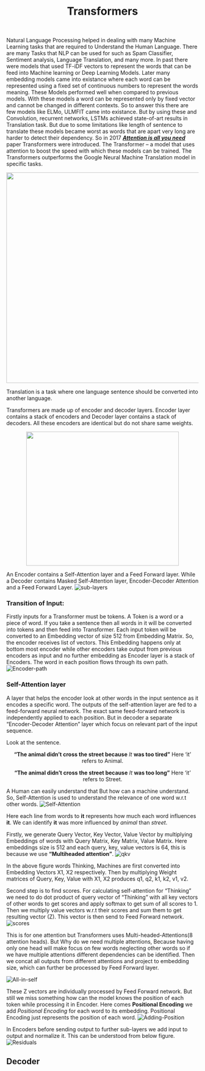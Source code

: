 
<h1 align="center"> Transformers </h1>
</br>

Natural Language Processing helped in dealing with many Machine Learning tasks that are required to Understand the Human Language. There are many Tasks that NLP can be used for such as Spam Classifier, Sentiment analysis, Language Translation, and many more. In past there were models that used TF-iDF vectors to represent the words that can be feed into Machine learning or Deep Learning Models. Later many embedding models came into existance where each word can be represented using a fixed set of continuous numbers to represent the words meaning. These Models performed well when compared to previous models. With these models a word can be represented only by fixed vector and cannot be changed in different contexts. So to answer this there are few models like ELMo, ULMFIT came into existance. But by using these and Convolution, recurrent networks, LSTMs achieved state-of-art results in Translation task. But due to some limitations like length of sentence to translate these models became worst as words that are apart very long are harder to detect their dependency. So in 2017 [***Attention is all you need***](https://arxiv.org/abs/1706.03762) paper Transformers were introduced. The Transformer – a model that uses attention to boost the speed with which these models can be trained. The Transformers outperforms the Google Neural Machine Translation model in specific tasks.

<p align = "center", width=100%>
  <img src="/Images/Transformers_architecture.jpg", height="550", width="650">
</p>

Translation is a task where one language sentence should be converted into another language.

Transformers are made up of encoder and decoder layers. Encoder layer contains a stack of encoders and Decoder layer contains a stack of decoders.
All these encoders are identical but do not share same weights. 

<p align = "center", width=100%>
  <img src="/Images/encoder-decoder.png", height="350", width="400">
</p>

An Encoder contains a Self-Attention layer and a Feed Forward layer. While a Decoder contains Masked Self-Attention layer, Encoder-Decoder Attention and a Feed Forward Layer.
![sub-layers](/Images/sub-layers.png)

### Transition of Input:
Firstly inputs for a Transformer must be tokens. A Token is a word or a piece of word. If you take a sentence then all words in it will be converted into tokens and then feed into Transformer. Each input token will be converted to an Embedding vector of size 512 from Embedding Matrix. So, the encoder receives list of vectors. This Embedding happens only at bottom most encoder while other encoders take output from previous encoders as input and no further embedding as Encoder layer is a stack of Encoders. The word in each position flows through its own path.
![Encoder-path](/Images/Encoder-path.png)

### Self-Attention layer 
A layer that helps the encoder look at other words in the input sentence as it encodes a specific word. The outputs of the self-attention layer are fed to a feed-forward neural network. The exact same feed-forward network is independently applied to each position.
But in decoder a separate “Encoder-Decoder Attention” layer which focus on relevant part of the input sequence.

Look at the sentence.
<p align = "center">
<b>“The animal didn’t cross the street because</b> <i>It</i> <b>was too tired”</b>
Here ‘it’ refers to Animal. 
</p>

<p align = "center">
<b>“The animal didn’t cross the street because</b> <i>It</i> <b>was too long”</b>
 Here ‘it’ refers to Street.
</p>

A Human can easily understand that But how can a machine understand. So, Self-Attention is used to understand the relevance of one word w.r.t other words.
![Self-Attention](/Images/Self-Attention.png)

Here each line from words to **it** represents how much each word influences **it**. We can identify **it** was more influenced by *animal* than *street*.

Firstly, we generate Query Vector, Key Vector, Value Vector by multiplying Embeddings of words with Query Matrix, Key Matrix, Value Matrix. Here embeddings size is 512 and each query, key, value vectors is 64, this is because we use **“Multiheaded attention”**. 
![qkv](/Images/qkv.png)

In the above figure words Thinking, Machines are first converted into Embedding Vectors X1, X2 respectively. Then by multiplying Weight matrices of Query, Key, Value with X1, X2 produces q1, q2, k1, k2, v1, v2.

Second step is to find scores. For calculating self-attention for “Thinking” we need to do dot product of query vector of “Thinking” with all key vectors of other words to get scores and apply softmax to get sum of all scores to 1. Then we multiply value vectors w.r.t their scores and sum them to get resulting vector (Z). This vector is then send to Feed Forward network.
![scores](/Images/scores.png)

This is for one attention but Transformers uses Multi-headed-Attentions(8 attention heads). But Why do we need multiple attentions, Because having only one head will make focus on few words neglecting other words so if we have multiple attentions different dependencies can be identified. Then we concat all outputs from different attentions and project to embedding size, which can further be processed by Feed Forward layer.

![All-in-self](All-in-self.png)

These Z vectors are individually processed by Feed Forward network. 
But still we miss something how can the model knows the position of each token while processing it in Encoder. Here comes **Positional Encoding** we add *Positional Encoding* for each word to its embedding. Positional Encoding just represents the position of each word.
![Adding-Position](/Images/Adding-Position.png)

In Encoders before sending output to further sub-layers we add input to output and normalize it. This can be understood from below figure.
![Residuals](/Images/Residuals.png)

## Decoder
